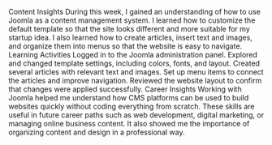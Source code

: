 Content Insights
During this week, I gained an understanding of how to use Joomla as a content management system. I learned how to customize the default template so that the site looks different and more suitable for my startup idea. I also learned how to create articles, insert text and images, and organize them into menus so that the website is easy to navigate.
Learning Activities
Logged in to the Joomla administration panel.
Explored and changed template settings, including colors, fonts, and layout.
Created several articles with relevant text and images.
Set up menu items to connect the articles and improve navigation.
Reviewed the website layout to confirm that changes were applied successfully.
Career Insights
Working with Joomla helped me understand how CMS platforms can be used to build websites quickly without coding everything from scratch. These skills are useful in future career paths such as web development, digital marketing, or managing online business content. It also showed me the importance of organizing content and design in a professional way.
